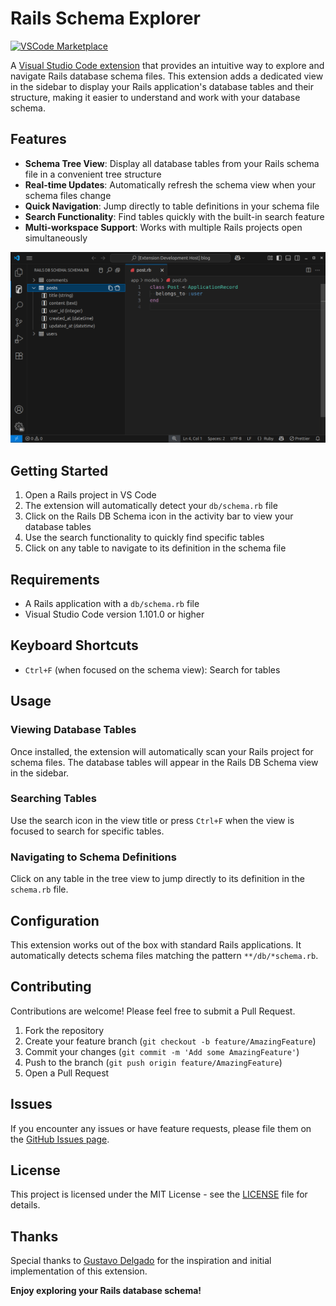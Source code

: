 # Rails Schema Explorer

[![VSCode Marketplace](https://img.shields.io/vscode-marketplace/v/wilfison.rails-schemas.svg?style=flat-square&label=vscode%20marketplace)](https://marketplace.visualstudio.com/items?itemName=wilfison.rails-schemas)

A [Visual Studio Code extension](https://marketplace.visualstudio.com/items?itemName=wilfison.rails-schemas) that provides an intuitive way to explore and navigate Rails database schema files. This extension adds a dedicated view in the sidebar to display your Rails application's database tables and their structure, making it easier to understand and work with your database schema.

## Features

- **Schema Tree View**: Display all database tables from your Rails schema file in a convenient tree structure
- **Real-time Updates**: Automatically refresh the schema view when your schema files change
- **Quick Navigation**: Jump directly to table definitions in your schema file
- **Search Functionality**: Find tables quickly with the built-in search feature
- **Multi-workspace Support**: Works with multiple Rails projects open simultaneously

![Rails Schema Explorer](https://github.com/wilfison/vscode-rails-db-schema/raw/HEAD/resources/preview.png)

## Getting Started

1. Open a Rails project in VS Code
2. The extension will automatically detect your `db/schema.rb` file
3. Click on the Rails DB Schema icon in the activity bar to view your database tables
4. Use the search functionality to quickly find specific tables
5. Click on any table to navigate to its definition in the schema file

## Requirements

- A Rails application with a `db/schema.rb` file
- Visual Studio Code version 1.101.0 or higher

## Keyboard Shortcuts

- `Ctrl+F` (when focused on the schema view): Search for tables

## Usage

### Viewing Database Tables

Once installed, the extension will automatically scan your Rails project for schema files. The database tables will appear in the Rails DB Schema view in the sidebar.

### Searching Tables

Use the search icon in the view title or press `Ctrl+F` when the view is focused to search for specific tables.

### Navigating to Schema Definitions

Click on any table in the tree view to jump directly to its definition in the `schema.rb` file.

## Configuration

This extension works out of the box with standard Rails applications. It automatically detects schema files matching the pattern `**/db/*schema.rb`.

## Contributing

Contributions are welcome! Please feel free to submit a Pull Request.

1. Fork the repository
2. Create your feature branch (`git checkout -b feature/AmazingFeature`)
3. Commit your changes (`git commit -m 'Add some AmazingFeature'`)
4. Push to the branch (`git push origin feature/AmazingFeature`)
5. Open a Pull Request

## Issues

If you encounter any issues or have feature requests, please file them on the [GitHub Issues page](https://github.com/wilfison/vscode-rails-db-schema/issues).

## License

This project is licensed under the MIT License - see the [LICENSE](LICENSE) file for details.

## Thanks

Special thanks to [Gustavo Delgado](https://github.com/tavo/vscode-rails-schema-extension) for the inspiration and initial implementation of this extension.

**Enjoy exploring your Rails database schema!**
